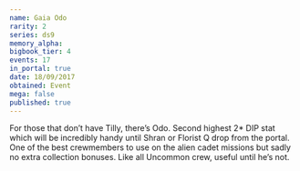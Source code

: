 ```yaml
---
name: Gaia Odo
rarity: 2
series: ds9
memory_alpha:
bigbook_tier: 4
events: 17
in_portal: true
date: 18/09/2017
obtained: Event
mega: false
published: true
---
```


For those that don’t have Tilly, there’s Odo. Second highest 2* DIP stat which will be incredibly handy until Shran or Florist Q drop from the portal. One of the best crewmembers to use on the alien cadet missions but sadly no extra collection bonuses. Like all Uncommon crew, useful until he’s not.
